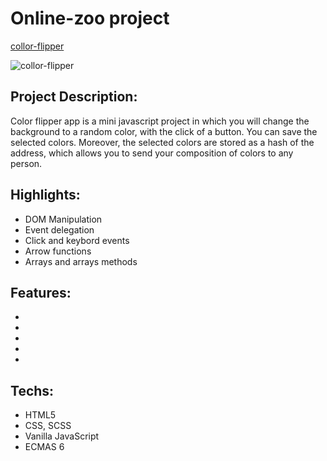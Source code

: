 # Online-zoo project

[collor-flipper](https://aliaksei-siniauski.github.io/collor-flipper/)

![collor-flipper](https://snipboard.io/nsyHYo.jpg)

## Project Description:

Color flipper app is a mini javascript project in which you will change the background to a random color, with the click of a button. You can save the selected colors. Moreover, the selected colors are stored as a hash of the address, which allows you to send your composition of colors to any person.

## Highlights:

- DOM Manipulation
- Event delegation
- Click and keybord events
- Arrow functions
- Arrays and arrays methods

## Features:

-
-
-
-
-

## Techs:

- HTML5
- CSS, SCSS
- Vanilla JavaScript
- ECMAS 6
